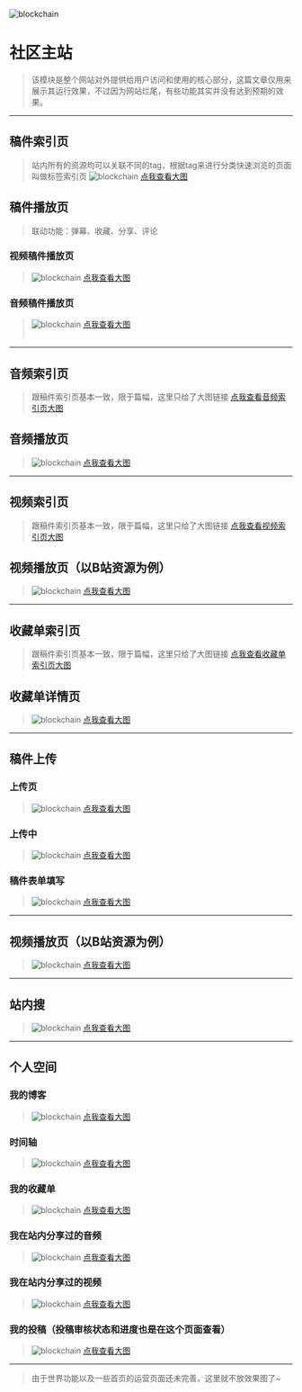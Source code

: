 ![blockchain](https://raw.githubusercontent.com/exceting/sharemer/master/business/api/master/src/main/resources/static/image/logo.png "ShareMer")
# 社区主站
>该模块是整个网站对外提供给用户访问和使用的核心部分，这篇文章仅用来展示其运行效果，不过因为网站烂尾，有些功能其实并没有达到预期的效果。

------

## 稿件索引页
>站内所有的资源均可以关联不同的tag，根据tag来进行分类快速浏览的页面叫做标签索引页
![blockchain](https://raw.githubusercontent.com/exceting/sharemer/master/readme/archive_tag.png "稿件索引页")
<a href="https://raw.githubusercontent.com/exceting/sharemer/master/readme/archive_tag.png" target="_blank">点我查看大图</a>

## 稿件播放页
>联动功能：弹幕、收藏、分享、评论
### 视频稿件播放页
>![blockchain](https://raw.githubusercontent.com/exceting/sharemer/master/readme/archive_play.png "稿件播放页")
<a href="https://raw.githubusercontent.com/exceting/sharemer/master/readme/archive_play.png" target="_blank">点我查看大图</a>
### 音频稿件播放页
>![blockchain](https://raw.githubusercontent.com/exceting/sharemer/master/readme/archive_music_play.png "音频稿件播放页")
<a href="https://raw.githubusercontent.com/exceting/sharemer/master/readme/archive_music_play.png" target="_blank">点我查看大图</a>
<br/><br/>

------

## 音频索引页
>跟稿件索引页基本一致，限于篇幅，这里只给了大图链接
<a href="https://raw.githubusercontent.com/exceting/sharemer/master/readme/music_tag.png" target="_blank">点我查看音频索引页大图</a>
## 音频播放页
>![blockchain](https://raw.githubusercontent.com/exceting/sharemer/master/readme/music_play.png "音频播放页")
<a href="https://raw.githubusercontent.com/exceting/sharemer/master/readme/music_play.png" target="_blank">点我查看大图</a>

------

## 视频索引页
>跟稿件索引页基本一致，限于篇幅，这里只给了大图链接
<a href="https://raw.githubusercontent.com/exceting/sharemer/master/readme/video_tag.png" target="_blank">点我查看视频索引页大图</a>
## 视频播放页（以B站资源为例）
>![blockchain](https://raw.githubusercontent.com/exceting/sharemer/master/readme/video_play.png "视频播放页")
<a href="https://raw.githubusercontent.com/exceting/sharemer/master/readme/video_play.png" target="_blank">点我查看大图</a>

------

## 收藏单索引页
>跟稿件索引页基本一致，限于篇幅，这里只给了大图链接
<a href="https://raw.githubusercontent.com/exceting/sharemer/master/readme/favlist_tag.png" target="_blank">点我查看收藏单索引页大图</a>
## 收藏单详情页
>![blockchain](https://raw.githubusercontent.com/exceting/sharemer/master/readme/favlist_info.png "收藏单详情页")
<a href="https://raw.githubusercontent.com/exceting/sharemer/master/readme/favlist_info.png" target="_blank">点我查看大图</a>

------

## 稿件上传
### 上传页
>![blockchain](https://raw.githubusercontent.com/exceting/sharemer/master/readme/upload.jpg "上传页")
<a href="https://raw.githubusercontent.com/exceting/sharemer/master/readme/upload.jpg" target="_blank">点我查看大图</a>
### 上传中
>![blockchain](https://raw.githubusercontent.com/exceting/sharemer/master/readme/uploading.jpg "上传中")
<a href="https://raw.githubusercontent.com/exceting/sharemer/master/readme/uploading.jpg" target="_blank">点我查看大图</a>
### 稿件表单填写
>![blockchain](https://raw.githubusercontent.com/exceting/sharemer/master/readme/upload_form.png "稿件表单")
<a href="https://raw.githubusercontent.com/exceting/sharemer/master/readme/upload_form.png" target="_blank">点我查看大图</a>

------

## 视频播放页（以B站资源为例）
>![blockchain](https://raw.githubusercontent.com/exceting/sharemer/master/readme/video_play.png "视频播放页")
<a href="https://raw.githubusercontent.com/exceting/sharemer/master/readme/video_play.png" target="_blank">点我查看大图</a>

------

## 站内搜
>![blockchain](https://raw.githubusercontent.com/exceting/sharemer/master/readme/search.png "站内搜")
<a href="https://raw.githubusercontent.com/exceting/sharemer/master/readme/search.png" target="_blank">点我查看大图</a>

------

## 个人空间
### 我的博客
>![blockchain](https://raw.githubusercontent.com/exceting/sharemer/master/readme/blog_blog.png "我的博客")
<a href="https://raw.githubusercontent.com/exceting/sharemer/master/readme/blog_blog.png" target="_blank">点我查看大图</a>
### 时间轴
>![blockchain](https://raw.githubusercontent.com/exceting/sharemer/master/readme/blog_timeline.png "时间轴")
<a href="https://raw.githubusercontent.com/exceting/sharemer/master/readme/blog_timeline.png" target="_blank">点我查看大图</a>
### 我的收藏单
>![blockchain](https://raw.githubusercontent.com/exceting/sharemer/master/readme/blog_my_fav.png "我的收藏单")
<a href="https://raw.githubusercontent.com/exceting/sharemer/master/readme/blog_my_fav.png" target="_blank">点我查看大图</a>
### 我在站内分享过的音频
>![blockchain](https://raw.githubusercontent.com/exceting/sharemer/master/readme/blog_my_music.png "我在站内分享过的音频")
<a href="https://raw.githubusercontent.com/exceting/sharemer/master/readme/blog_my_music.png" target="_blank">点我查看大图</a>
### 我在站内分享过的视频
>![blockchain](https://raw.githubusercontent.com/exceting/sharemer/master/readme/blog_my_video.png "我在站内分享过的视频")
<a href="https://raw.githubusercontent.com/exceting/sharemer/master/readme/blog_my_video.png" target="_blank">点我查看大图</a>
### 我的投稿（投稿审核状态和进度也是在这个页面查看）
>![blockchain](https://raw.githubusercontent.com/exceting/sharemer/master/readme/blog_my_archive.png "我的投稿")
<a href="https://raw.githubusercontent.com/exceting/sharemer/master/readme/blog_my_archive.png" target="_blank">点我查看大图</a>

------

>由于世界功能以及一些首页的运营页面还未完善，这里就不放效果图了~
